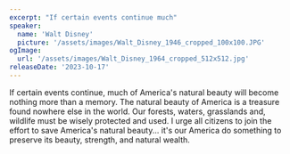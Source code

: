 ```yaml
---
excerpt: "If certain events continue much"
speaker:
  name: 'Walt Disney'
  picture: '/assets/images/Walt_Disney_1946_cropped_100x100.JPG'
ogImage:
  url: '/assets/images/Walt_Disney_1964_cropped_512x512.jpg'
releaseDate: '2023-10-17'
---
```


If certain events continue, much of America's natural beauty will become nothing more than a memory. The natural beauty of America is a treasure found nowhere else in the world. Our forests, waters, grasslands and, wildlife must be wisely protected and used. I urge all citizens to join the effort to save America's natural beauty... it's our America do something to preserve its beauty, strength, and natural wealth.
